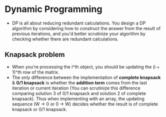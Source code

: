 # Dynamic Programming

- DP is all about reducing redundant calculations. You design a DP algorithm by considering how to construct the answer from the result of previous iterations, and you'd better scrutinize your algorithm by checking whether there are redundant calculations.

## Knapsack problem

- When you're processing the i^th object, you should be updating the (i + 1)^th row of the matrix.
- The only difference between the implementation of **complete knapsack** & **0/1 knapsack** is whether the **addition term** comes from the last iteration or current iteration (You can scrutinize this difference comparing solution 3 of 0/1 knapsack and solution 2 of complete knapsack). Thus when implementing with an array, the updating sequence (W -> 0 or 0 -> W) decides whether the result is of complete knapsack or 0/1 knapsack.

